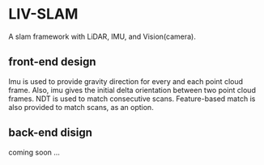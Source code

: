 # LIV-SLAM
A slam framework with LiDAR, IMU, and Vision(camera).

## front-end design
Imu is used to provide gravity direction for every and each point cloud frame.
Also, imu gives the initial delta orientation between two point cloud frames.
NDT is used to match  consecutive scans.
Feature-based match is also provided to match scans, as an option.

## back-end disign
coming soon ...
